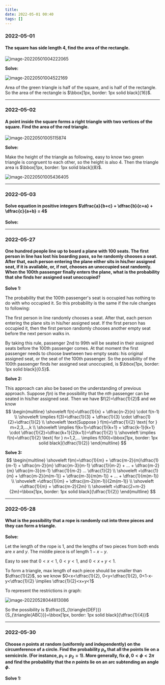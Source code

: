 ```yaml
---
title:
date: 2022-05-01 00:40
tags: []
---
```


### 2022-05-01

#### The square has side length $4$, find the area of the rectangle.

![image-20220501004222065](/assets/images/2022-05/image-20220501004222065.png)

**Solve:**

![image-20220501004522169](/assets/images/2022-05/image-20220501004522169.png)

Area of the green triangle is half of the square, and is half of the rectangle. So the area of the rectangle is $\bbox[1px, border: 1px solid black]{16}$.

---

### 2022-05-02

#### A point inside the square forms a right triangle with two vertices of the square. Find the area of the red triangle.

![image-20220501005115874](/assets/images/2022-05/image-20220501005115874.png)

**Solve:**

Make the height of the triangle as following, easy to know two green triangle is congruent to each other, so the height is also $4$. Then the triangle area is $\bbox[1px, border: 1px solid black]{8}$.

![image-20220501005436405](/assets/images/2022-05/image-20220501005436405.png)

---

### 2022-05-03

#### Solve equation in positive integers $\dfrac{a}{b+c} + \dfrac{b}{c+a} + \dfrac{c}{a+b} = 4$

**Solve:**

---

### 2022-05-27

#### One hundred people line up to board a plane with 100 seats. The first person in line has lost his boarding pass, so he randomly chooses a seat. After that, each person entering the plane either sits in his/her assigned seat, if it is available, or, if not, chooses an unoccupied seat randomly. When the 100th passenger finally enters the plane, what is the probability that she finds her assigned seat unoccupied?

**Solve 1:**

The probability that the 100th passenger's seat is occupied has nothing to do with who occupied it. So this probability is the same if the rule changes to following:

The first person in line randomly chooses a seat. After that, each person entering the plane sits in his/her assigned seat. If the first person has occupied it, then the first person randomly chooses another empty seat before the next person walks in.

By taking this rule, passenger 2nd to 99th will be seated in their assigned seats before the 100th passenger comes. At that moment the first passenger needs to choose bwetween two empty seats: his original assigned seat, or the seat of the 100th passenger. So the possibility of the 100th passenger finds her assigned seat unoccupied, is $\bbox[1px, border: 1px solid black]{0.5}$.

**Solve 2:**

This approach can also be based on the understanding of previous approach. Suppose $f(n)$ is the possibility that the $nth$ passenger can be seated in his/her assigned seat. Then we have $f(2)=\dfrac{1}{2}$ and we know
$$
\begin{multline}
\shoveleft f(n)=\dfrac{1}{n} + \dfrac{n-2}{n} \cdot f(n-1) \\
\shoveleft \implies f(3)=\dfrac{1}{3} + \dfrac{1}{3} \cdot \dfrac{1}{2}=\dfrac{1}{2} \\
\shoveleft \text{Suppose } f(m)=\dfrac{1}{2} \text{ for } m=2,3,...,k \\
\shoveleft \implies f(k+1)=\dfrac{1}{k+1} + \dfrac{k-1}{k+1} \cdot \dfrac{1}{2}=\dfrac{k+1}{2(k+1)}=\dfrac{1}{2} \\
\shoveleft \implies f(n)=\dfrac{1}{2} \text{ for } n=1,2,... \implies f(100)=\bbox[1px, border: 1px solid black]{\dfrac{1}{2}}
\end{multline}
$$

**Solve 3:**
$$
\begin{multline}
\shoveleft f(m)=\dfrac{1}{m} + \dfrac{m-2}{m}\dfrac{1}{m-1} + \dfrac{m-2}{m} \dfrac{m-3}{m-1} \dfrac{1}{m-2} + ... + \dfrac{m-2}{m} \dfrac{m-3}{m-1} \dfrac{1}{m-2} ... \dfrac{1}{2} \\
\shoveleft =\dfrac{1}{m} + \dfrac{m-2}{m(m-1)} + \dfrac{m-3}{m(m-1)} + ... + \dfrac{1}{m(m-1)} \\
\shoveleft =\dfrac{1}{m} + \dfrac{(m-2)(m-1)}{2m(m-1)} \\
\shoveleft =\dfrac{1}{m} + \dfrac{m-2}{2m} \\
\shoveleft =\dfrac{2+m-2}{2m}=\bbox[1px, border: 1px solid black]{\dfrac{1}{2}}
\end{multline}
$$

---

### 2022-05-28

#### What is the possibility that a rope is randomly cut into three pieces and they can form a triangle.

**Solve:**

Let the length of the rope is $1$, and the lengths of two pieces from both ends are $x$ and $y$. The middle piece is of length $1-x-y$.

Easy to see that $0<x<1$, $0<y<1$, and $0<x+y<1$.

To form a triangle, max length of each piece should be smaller than $\dfrac{1}{2}$, so we know $0<x<\dfrac{1}{2}, 0<y<\dfrac{1}{2}, 0<1-x-y<\dfrac{1}{2} \implies \dfrac{1}{2}<x+y<1$

To represent the restrictions in graph:

![image-20220528044813086](/assets/images/2022-05/image-20220528044813086.png)

So the possibility is $\dfrac{S_{\triangle{DEF}}}{S_{\triangle{ABC}}}=\bbox[1px, border: 1px solid black]{\dfrac{1}{4}}$

---

### 2022-05-30

#### Choose $n$ points at random (uniformly and independently) on the circumference of a circle. Find the probability $p_n$ that all the points lie on a semicircle. (For instance, $p_1=p_2=1$). More generally, fix $\phi, 0 < \phi < 2\pi$ and find the probability that the $n$ points lie on an arc subtending an angle $\phi$.

**Solve 1:**


